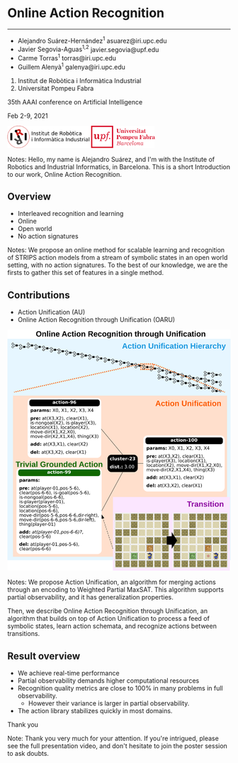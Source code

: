 <!-- .slide: class="front-page" -->

# Online Action Recognition

---

<ul class="authors">
  <li>
    <div class="author">
      <span class="name">Alejandro Suárez-Hernández<sup>1</sup></span>
      <span class="email">asuarez@iri.upc.edu</span>
    </div>
  </li>

  <li>
    <div class="author">
      <span class="name">Javier Segovia-Aguas<sup>1,2</sup></span>
      <span class="email">javier.segovia@upf.edu</span>
    </div>
  </li>

  <li>
    <div class="author">
      <span class="name">Carme Torras<sup>1</sup></span>
      <span class="email">torras@iri.upc.edu</span>
    </div>
  </li>

  <li>
    <div class="author">
      <span class="name">Guillem Alenyà<sup>1</sup></span>
      <span class="email">galenya@iri.upc.edu</span>
    </div>
  </li>
</ul>

<ol class="affiliations">
  <li>Institut de Robòtica i Informàtica Industrial</li>
  <li>Universitat Pompeu Fabra</li>
</ol>

<div class="conference">
  <p class="venue">35th AAAI conference on Artificial Intelligence</p>
  <p class="date">Feb 2-9, 2021</p>
</div>

<div class="spaced-horizontally">
  <img src="assets/logos/IRI_logo.svg" height="50px"/>
  <img src="assets/logos/UPF_logo.svg" height="50px"/>
</div>

Notes: Hello, my name is Alejandro Suárez, and I'm with the Institute of Robotics and Industrial
Informatics, in Barcelona. This is a short Introduction to our work, Online Action Recognition.

>>>

## Overview <!-- .element: class="numbered-section" -->

* Interleaved recognition and learning
* Online
* Open world
* No action signatures


Notes: We propose an online method for scalable learning and recognition of STRIPS action models
from a stream of symbolic states in an open world setting, with no action
signatures. To the best of our knowledge, we are the firsts to gather this set
of features in a single method.

>>>

## Contributions <!-- .element: class="numbered-section" -->

<div class="r-hstack">

* Action Unification (AU)
* Online Action Recognition through Unification (OARU) 

![Teaser](img/teaser.svg) <!-- .element: width="500px" -->

</div>

Notes: We propose Action Unification, an algorithm for merging
actions through an encoding to Weighted Partial MaxSAT. This algorithm supports
partial observability, and it has
generalization properties.

Then, we describe Online Action Recognition through Unification, an algorithm
that builds on top of Action Unification to process a feed of symbolic states,
learn action schemata, and recognize actions between transitions.

<!--This image gives a bird view of our work.-->
<!--In the top, we can see a tree constructed by-->
<!--our OARU algorithm. This tree is the-->
<!--history of actions that have been unified in the past.-->
<!--In the orange area, there's an example of two actions being unified.-->
<!--Action-99 is an ad-hoc explanation overfitted to the transition-->
<!--depicted in the purple area, but it contributes to generalize action-96, which-->
<!--was already in the library. The result is action-100, in the right, a new action-->
<!--with fewer preconditions, but that preserves the effects of its parents, and-->
<!--an instantiation of this action is what OARU uses to explain the transition.-->

>>>

<!-- .slide: data-visibility="hidden" -->

## Result overview <!-- .element: class="numbered-section" -->


* We achieve real-time performance <!-- .element: class="fragment fade-in-then-semi-out" -->
* Partial observability demands higher computational resources <!-- .element: class="fragment fade-in-then-semi-out" -->
* Recognition quality metrics are close to 100% in many problems in full observability. <!-- .element: class="fragment fade-in-then-semi-out" -->
  * However their variance is larger in partial observability.
* The action library stabilizes quickly in most domains. <!-- .element: class="fragment fade-in-then-semi-out" -->

>>>

Thank you <!-- .element: class="r-fit-text" -->

Note: Thank you very much for your attention. If you're intrigued, please
see the full presentation video, and don't hesitate to join the poster session
to ask doubts.


